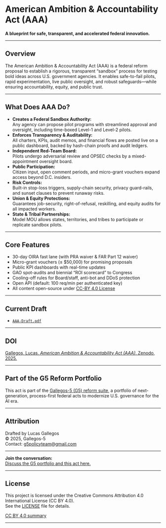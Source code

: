 # American Ambition & Accountability Act (AAA)

**A blueprint for safe, transparent, and accelerated federal innovation.**

---

## Overview

The American Ambition & Accountability Act (AAA) is a federal reform proposal to establish a rigorous, transparent “sandbox” process for testing bold ideas across U.S. government agencies. It enables safe-to-fail pilots, rapid experimentation, live public oversight, and robust safeguards—while ensuring accountability, equity, and public trust.

---

## What Does AAA Do?

- **Creates a Federal Sandbox Authority:**  
  Any agency can propose pilot programs with streamlined approval and oversight, including time-boxed Level-1 and Level-2 pilots.
- **Enforces Transparency & Auditability:**  
  All charters, KPIs, audit memos, and financial flows are posted live on a public dashboard, backed by hash-chain proofs and audit ledgers.
- **Independent Red-Team Board:**  
  Pilots undergo adversarial review and OPSEC checks by a mixed-appointment oversight board.
- **Public Participation:**  
  Citizen input, open comment periods, and micro-grant vouchers expand access beyond D.C. insiders.
- **Risk Controls:**  
  Built-in stop-loss triggers, supply-chain security, privacy guard-rails, and sunset clauses to prevent runaway risks.
- **Union & Equity Protections:**  
  Guarantees job-security, right-of-refusal, reskilling, and equity audits for all impacted workers.
- **State & Tribal Partnerships:**  
  Model MOU allows states, territories, and tribes to participate or replicate sandbox pilots.

---

## Core Features

- 30-day OIRA fast lane (with PRA waiver & FAR Part 12 waiver)
- Micro-grant vouchers (≤ $50,000) for promising proposals
- Public KPI dashboards with real-time updates
- GAO spot-audits and biennial “ROI scorecard” to Congress
- Cooling-off rules for Board/staff, anti-bot and DDoS protection
- Open API (default: 100 req/min per authenticated key)
- All content open-source under [CC-BY 4.0 License](./LICENSE)

---

## Current Draft

- [`AAA-Draft.pdf`](./American%20Ambition%20Act.pdf)

---
## DOI

[Gallegos, Lucas. *American Ambition & Accountability Act (AAA)*. Zenodo, 2025.](https://doi.org/10.5281/zenodo.16627446)
****

## Part of the G5 Reform Portfolio

This act is part of the [Gallegos-5 (G5) reform suite](https://github.com/Gallegos-5), a portfolio of next-generation, process-first federal acts to modernize U.S. governance for the AI era.

---

## Attribution

Drafted by Lucas Gallegos  
© 2025, Gallegos-5  
Contact: g5policyteam@gmail.com

---

**Join the conversation:**  
[Discuss the G5 portfolio and this act here.](https://github.com/Gallegos-5/G5-Portfolio/discussions)

---

## License

This project is licensed under the Creative Commons Attribution 4.0 International License (CC BY 4.0).  
See the [LICENSE](./LICENSE) file for details.

[CC BY 4.0 summary](https://creativecommons.org/licenses/by/4.0/)

---

